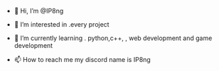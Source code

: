 - 👋 Hi, I’m @IP8ng
- 👀 I’m interested in .every project
- 🌱 I’m currently learning . python,c++, , web development and game development 

- 📫 How to reach me my discord name is IP8ng

<!---
IP8ng/IP8ng is a ✨ special ✨ repository because its `README.md` (this file) appears on your GitHub profile.
You can click the Preview link to take a look at your changes.
--->
